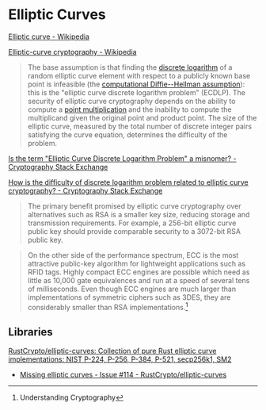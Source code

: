 # Elliptic Curves
[Elliptic curve - Wikipedia](https://en.wikipedia.org/wiki/Elliptic_curve)

[Elliptic-curve cryptography - Wikipedia](https://en.wikipedia.org/wiki/Elliptic-curve_cryptography)

> The base assumption is that finding the [discrete logarithm](https://en.wikipedia.org/wiki/Discrete_logarithm "Discrete logarithm") of a random elliptic curve element with respect to a publicly known base point is infeasible (the [computational Diffie--Hellman assumption](https://en.wikipedia.org/wiki/Computational_Diffie%E2%80%93Hellman_assumption "Computational Diffie--Hellman assumption")): this is the "elliptic curve discrete logarithm problem" (ECDLP). The security of elliptic curve cryptography depends on the ability to compute a [point multiplication](https://en.wikipedia.org/wiki/Elliptic_curve_point_multiplication "Elliptic curve point multiplication") and the inability to compute the multiplicand given the original point and product point. The size of the elliptic curve, measured by the total number of discrete integer pairs satisfying the curve equation, determines the difficulty of the problem.

[Is the term "Elliptic Curve Discrete Logarithm Problem" a misnomer? - Cryptography Stack Exchange](https://crypto.stackexchange.com/questions/15075/is-the-term-elliptic-curve-discrete-logarithm-problem-a-misnomer)

[How is the difficulty of discrete logarithm problem related to elliptic curve cryptography? - Cryptography Stack Exchange](https://crypto.stackexchange.com/questions/95444/how-is-the-difficulty-of-discrete-logarithm-problem-related-to-elliptic-curve-cr)

> The primary benefit promised by elliptic curve cryptography over alternatives such as RSA is a smaller key size, reducing storage and transmission requirements. For example, a 256-bit elliptic curve public key should provide comparable security to a 3072-bit RSA public key.

> On the other side of the performance spectrum, ECC is the most attractive public-key algorithm for lightweight applications such as RFID tags. Highly compact ECC engines are possible which need as little as 10,000 gate equivalences and run at a speed of several tens of milliseconds. Even though ECC engines are much larger than implementations of symmetric ciphers such as 3DES, they are considerably smaller than RSA implementations.[^understand]

## Libraries
[RustCrypto/elliptic-curves: Collection of pure Rust elliptic curve implementations: NIST P-224, P-256, P-384, P-521, secp256k1, SM2](https://github.com/RustCrypto/elliptic-curves)
- [Missing elliptic curves - Issue #114 - RustCrypto/elliptic-curves](https://github.com/RustCrypto/elliptic-curves/issues/114)


[^understand]: Understanding Cryptography